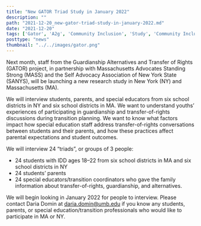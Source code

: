 ```yaml
---
title: "New GATOR Triad Study in January 2022"
description: ""
path: "2021-12-20_new-gator-triad-study-in-january-2022.md"
date: "2021-12-20"
tags: ['Gator', 'A2g', 'Community Inclusion', 'Study', 'Community Inclusion', 'Transfer Of Rights']
posttype: "news"
thumbnail: "../../images/gator.png"
---
```


Next month, staff from the Guardianship Alternatives and Transfer of Rights (GATOR) project, in partnership with Massachusetts Advocates Standing Strong (MASS) and the Self Advocacy Association of New York State (SANYS), will be launching a new research study in New York (NY) and Massachusetts (MA).

We will interview students, parents, and special educators from six school districts in NY and six school districts in MA. We want to understand youths’ experiences of participating in guardianship and transfer-of-rights discussions during transition planning. We want to know what factors impact how special education staff address transfer-of-rights conversations between students and their parents, and how these practices affect parental expectations and student outcomes.

We will interview 24 “triads”, or groups of 3 people:
* 24 students with IDD ages 18–22 from six school districts in MA and six school districts in NY
* 24 students’ parents
* 24 special educators/transition coordinators who gave the family information about transfer-of-rights, guardianship, and alternatives.

We will begin looking in January 2022 for people to interview. Please contact Daria Domin at [daria.domin@umb.edu](mailto:daria.domin@umb.edu) if you know any students, parents, or special education/transition professionals who would like to participate in MA or NY.